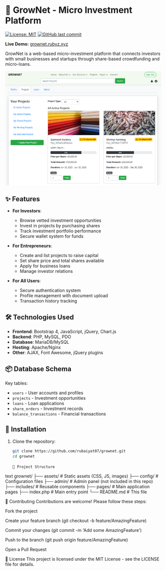 # 🌿 GrowNet - Micro Investment Platform

[![License: MIT](https://img.shields.io/badge/License-MIT-green.svg)](https://opensource.org/licenses/MIT)
[![GitHub last commit](https://img.shields.io/github/last-commit/rubaiyat07/grownet)](https://github.com/rubaiyat07/grownet/commits/main)

**Live Demo:** [grownet.rubyz.xyz](https://grownet.rubyz.xyz)

GrowNet is a web-based micro-investment platform that connects investors with small businesses and startups through share-based crowdfunding and micro-loans.

![GrowNet Dashboard Screenshot](assets/img/screenshot.png)

## ✨ Features

- **For Investors**:
  - Browse vetted investment opportunities
  - Invest in projects by purchasing shares
  - Track investment portfolio performance
  - Secure wallet system for funds

- **For Entrepreneurs**:
  - Create and list projects to raise capital
  - Set share price and total shares available
  - Apply for business loans
  - Manage investor relations

- **For All Users**:
  - Secure authentication system
  - Profile management with document upload
  - Transaction history tracking


## 🛠️ Technologies Used

- **Frontend**: Bootstrap 4, JavaScript, jQuery, Chart.js
- **Backend**: PHP, MySQL, PDO
- **Database**: MariaDB/MySQL
- **Hosting**: Apache/Nginx
- **Other**: AJAX, Font Awesome, jQuery plugins

## 📦 Database Schema

Key tables:
- `users` - User accounts and profiles
- `projects` - Investment opportunities
- `loans` - Loan applications
- `share_orders` - Investment records
- `balance_transactions` - Financial transactions

## 🚀 Installation

1. Clone the repository:
   ```bash
   git clone https://github.com/rubaiyat07/grownet.git
   cd grownet

   📂 Project Structure
text
grownet/
├── assets/            # Static assets (CSS, JS, images)
├── config/            # Configuration files
├── admin/             # Admin panel (not included in this repo)
├── includes/          # Reusable components
├── pages/             # Main application pages
├── index.php          # Main entry point
└── README.md          # This file

🤝 Contributing
Contributions are welcome! Please follow these steps:

Fork the project

Create your feature branch (git checkout -b feature/AmazingFeature)

Commit your changes (git commit -m 'Add some AmazingFeature')

Push to the branch (git push origin feature/AmazingFeature)

Open a Pull Request


📜 License
This project is licensed under the MIT License - see the LICENSE file for details.